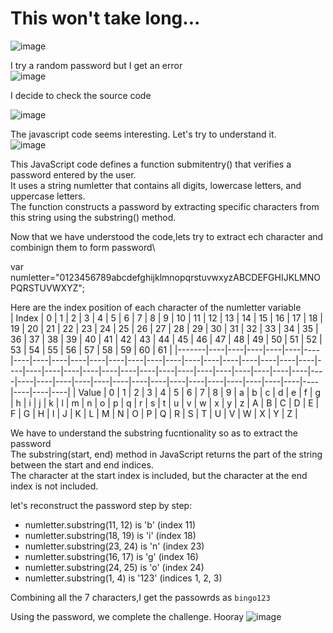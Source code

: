 # This won't take long...

![image](https://github.com/user-attachments/assets/12965408-dfab-420f-82ff-369fdf53bbef)

I try a random password but I get an error\
![image](https://github.com/user-attachments/assets/0fb161ec-6cfd-4dae-bd14-70b11c89beac)

I decide to check the source code

![image](https://github.com/user-attachments/assets/7f97bb6d-7680-4ed1-a6be-2d5da924ff65)

The javascript code seems interesting. Let's try to understand it.\
![image](https://github.com/user-attachments/assets/41c39247-d5ad-45d7-9035-040d11c88504)

This JavaScript code defines a function submitentry() that verifies a password entered by the user.\
It uses a string numletter that contains all digits, lowercase letters, and uppercase letters. \
The function constructs a password by extracting specific characters from this string using the substring() method.

Now that we have understood the code,lets try to extract ech character and combinign them to form  password\

var numletter="0123456789abcdefghijklmnopqrstuvwxyzABCDEFGHIJKLMNOPQRSTUVWXYZ";

Here are the index position of each character of the numletter variable\
| Index |  0 |  1 |  2 |  3 |  4 |  5 |  6 |  7 |  8 |  9 | 10 | 11 | 12 | 13 | 14 | 15 | 16 | 17 | 18 | 19 | 20 | 21 | 22 | 23 | 24 | 25 | 26 | 27 | 28 | 29 | 30 | 31 | 32 | 33 | 34 | 35 | 36 | 37 | 38 | 39 | 40 | 41 | 42 | 43 | 44 | 45 | 46 | 47 | 48 | 49 | 50 | 51 | 52 | 53 | 54 | 55 | 56 | 57 | 58 | 59 | 60 | 61 |
|-------|----|----|----|----|----|----|----|----|----|----|----|----|----|----|----|----|----|----|----|----|----|----|----|----|----|----|----|----|----|----|----|----|----|----|----|----|----|----|----|----|----|----|----|----|----|----|----|----|----|----|----|----|----|----|----|----|----|----|
| Value |  0 |  1 |  2 |  3 |  4 |  5 |  6 |  7 |  8 |  9 |  a |  b |  c |  d |  e |  f |  g |  h |  i |  j |  k |  l |  m |  n |  o |  p |  q |  r |  s |  t |  u |  v |  w |  x |  y |  z |  A |  B |  C |  D |  E |  F |  G |  H |  I |  J |  K |  L |  M |  N |  O |  P |  Q |  R |  S |  T |  U |  V |  W |  X |  Y |  Z |

We have to understand the substring fucntionality so as to extract the password\
The substring(start, end) method in JavaScript returns the part of the string between the start and end indices.\
The character at the start index is included, but the character at the end index is not included.

let's reconstruct the password step by step:

*    numletter.substring(11, 12) is 'b' (index 11)
*    numletter.substring(18, 19) is 'i' (index 18)
*    numletter.substring(23, 24) is 'n' (index 23)
*    numletter.substring(16, 17) is 'g' (index 16)
*    numletter.substring(24, 25) is 'o' (index 24)
*    numletter.substring(1, 4) is '123' (indices 1, 2, 3)

Combining all the 7 characters,I get the passowrds as `bingo123`

Using the password, we complete the challenge. Hooray
![image](https://github.com/user-attachments/assets/daf0ca52-204d-439b-8b39-549b0c511c13)

